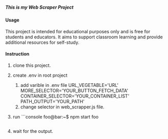 ##### This is my Web Scraper Project 

#### Usage
This project is intended for educational purposes only and is free for students and educators. It aims to support classroom learning and provide additional resources for self-study.

#### Instruction
1. clone this project. 
2. create .env in root project
    
    1. add varible in .env file
        URL_VEGETABLE='URL'
        MORE_SELECTOR='YOUR_BUTTON_FETCH_DATA'
        CONTAINER_SELECTOR='YOUR_CONTAINER_LIST'
        PATH_OUTPUT='YOUR_PATH'
    2. change selector in web_scrapper.js file.

3. run ```console
    foo@bar:~$ npm start
    foo
    ```
4. wait for the output. 
